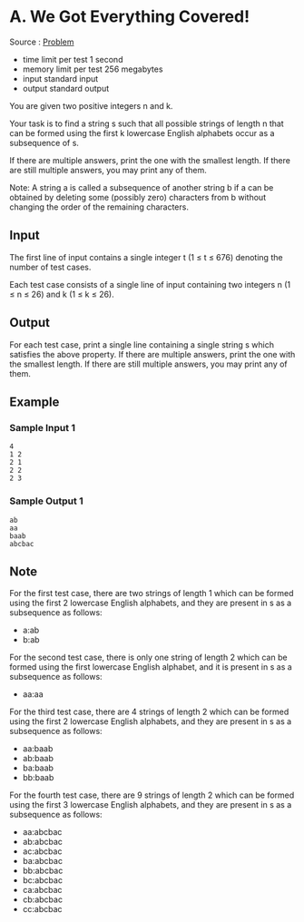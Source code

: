 # A. We Got Everything Covered!

Source : [Problem](https://codeforces.com/problemset/problem/1925/A)

- time limit per test 1 second
- memory limit per test 256 megabytes
- input standard input
- output standard output

You are given two positive integers n and k.

Your task is to find a string s such that all possible strings of length n that can be formed using the first k lowercase English alphabets occur as a subsequence of s.

If there are multiple answers, print the one with the smallest length. If there are still multiple answers, you may print any of them.

Note: A string a is called a subsequence of another string b if a can be obtained by deleting some (possibly zero) characters from b without changing the order of the remaining characters.

## Input

The first line of input contains a single integer t (1 ≤ t ≤ 676) denoting the number of test cases.

Each test case consists of a single line of input containing two integers n (1 ≤ n ≤ 26) and k (1 ≤ k ≤ 26).

## Output

For each test case, print a single line containing a single string s which satisfies the above property. If there are multiple answers, print the one with the smallest length. If there are still multiple answers, you may print any of them.

## Example

### Sample Input 1

    4
    1 2
    2 1
    2 2
    2 3

### Sample Output 1

    ab
    aa
    baab
    abcbac

## Note

For the first test case, there are two strings of length 1 which can be formed using the first 2 lowercase English alphabets, and they are present in s as a subsequence as follows:

- a:ab
- b:ab

For the second test case, there is only one string of length 2 which can be formed using the first lowercase English alphabet, and it is present in s as a subsequence as follows:

- aa:aa

For the third test case, there are 4 strings of length 2 which can be formed using the first 2 lowercase English alphabets, and they are present in s as a subsequence as follows:

- aa:baab
- ab:baab
- ba:baab
- bb:baab

For the fourth test case, there are 9 strings of length 2 which can be formed using the first 3 lowercase English alphabets, and they are present in s as a subsequence as follows:

- aa:abcbac
- ab:abcbac
- ac:abcbac
- ba:abcbac
- bb:abcbac
- bc:abcbac
- ca:abcbac
- cb:abcbac
- cc:abcbac
